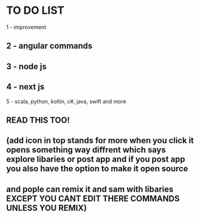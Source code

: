 # TO DO LIST
1 - improvement

## 2 - angular commands
## 3 - node js
## 4 - next js

5 - scala, python, koltin, c#, java, swift and more


## READ THIS TOO!
## (add icon in top stands for more when you click it opens something way diffrent which says explore libaries or post app and if you post app you also have the option to make it open source
## and pople can remix it and sam with libaries EXCEPT YOU CANT EDIT THERE COMMANDS UNLESS YOU REMIX)
